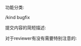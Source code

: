 功能分类:

/kind bugfix

提交内容的简短描述:
<!-- title -->

>

<!-- end title -->
对于reviewer有没有需要特别注意的:
<!-- note -->

>

<!-- end note -->